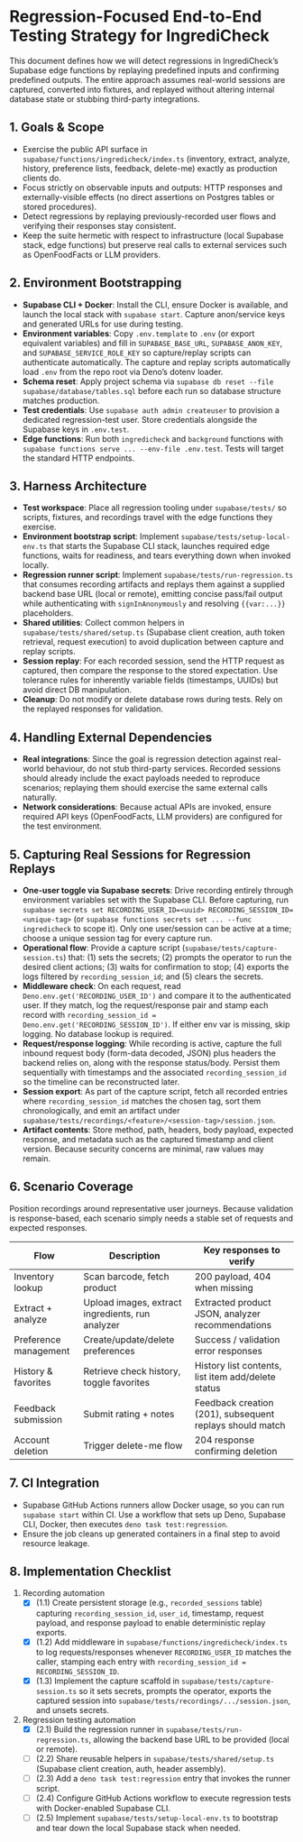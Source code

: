 # Regression-Focused End-to-End Testing Strategy for IngrediCheck

This document defines how we will detect regressions in IngrediCheck’s Supabase edge functions by replaying predefined inputs and confirming predefined outputs. The entire approach assumes real-world sessions are captured, converted into fixtures, and replayed without altering internal database state or stubbing third-party integrations.

## 1. Goals & Scope
- Exercise the public API surface in `supabase/functions/ingredicheck/index.ts` (inventory, extract, analyze, history, preference lists, feedback, delete-me) exactly as production clients do.
- Focus strictly on observable inputs and outputs: HTTP responses and externally-visible effects (no direct assertions on Postgres tables or stored procedures).
- Detect regressions by replaying previously-recorded user flows and verifying their responses stay consistent.
- Keep the suite hermetic with respect to infrastructure (local Supabase stack, edge functions) but preserve real calls to external services such as OpenFoodFacts or LLM providers.

## 2. Environment Bootstrapping
- **Supabase CLI + Docker**: Install the CLI, ensure Docker is available, and launch the local stack with `supabase start`. Capture anon/service keys and generated URLs for use during testing.
- **Environment variables**: Copy `.env.template` to `.env` (or export equivalent variables) and fill in `SUPABASE_BASE_URL`, `SUPABASE_ANON_KEY`, and `SUPABASE_SERVICE_ROLE_KEY` so capture/replay scripts can authenticate automatically. The capture and replay scripts automatically load `.env` from the repo root via Deno’s dotenv loader.
- **Schema reset**: Apply project schema via `supabase db reset --file supabase/database/tables.sql` before each run so database structure matches production.
- **Test credentials**: Use `supabase auth admin createuser` to provision a dedicated regression-test user. Store credentials alongside the Supabase keys in `.env.test`.
- **Edge functions**: Run both `ingredicheck` and `background` functions with `supabase functions serve ... --env-file .env.test`. Tests will target the standard HTTP endpoints.

## 3. Harness Architecture
- **Test workspace**: Place all regression tooling under `supabase/tests/` so scripts, fixtures, and recordings travel with the edge functions they exercise.
- **Environment bootstrap script**: Implement `supabase/tests/setup-local-env.ts` that starts the Supabase CLI stack, launches required edge functions, waits for readiness, and tears everything down when invoked locally.
- **Regression runner script**: Implement `supabase/tests/run-regression.ts` that consumes recording artifacts and replays them against a supplied backend base URL (local or remote), emitting concise pass/fail output while authenticating with `signInAnonymously` and resolving `{{var:...}}` placeholders.
- **Shared utilities**: Collect common helpers in `supabase/tests/shared/setup.ts` (Supabase client creation, auth token retrieval, request execution) to avoid duplication between capture and replay scripts.
- **Session replay**: For each recorded session, send the HTTP request as captured, then compare the response to the stored expectation. Use tolerance rules for inherently variable fields (timestamps, UUIDs) but avoid direct DB manipulation.
- **Cleanup**: Do not modify or delete database rows during tests. Rely on the replayed responses for validation.

## 4. Handling External Dependencies
- **Real integrations**: Since the goal is regression detection against real-world behaviour, do not stub third-party services. Recorded sessions should already include the exact payloads needed to reproduce scenarios; replaying them should exercise the same external calls naturally.
- **Network considerations**: Because actual APIs are invoked, ensure required API keys (OpenFoodFacts, LLM providers) are configured for the test environment.

## 5. Capturing Real Sessions for Regression Replays
- **One-user toggle via Supabase secrets**: Drive recording entirely through environment variables set with the Supabase CLI. Before capturing, run `supabase secrets set RECORDING_USER_ID=<uuid> RECORDING_SESSION_ID=<unique-tag>` (or `supabase functions secrets set ... --func ingredicheck` to scope it). Only one user/session can be active at a time; choose a unique session tag for every capture run.
- **Operational flow**: Provide a capture script (`supabase/tests/capture-session.ts`) that: (1) sets the secrets; (2) prompts the operator to run the desired client actions; (3) waits for confirmation to stop; (4) exports the logs filtered by `recording_session_id`; and (5) clears the secrets.
- **Middleware check**: On each request, read `Deno.env.get('RECORDING_USER_ID')` and compare it to the authenticated user. If they match, log the request/response pair and stamp each record with `recording_session_id = Deno.env.get('RECORDING_SESSION_ID')`. If either env var is missing, skip logging. No database lookup is required.
- **Request/response logging**: While recording is active, capture the full inbound request body (form-data decoded, JSON) plus headers the backend relies on, along with the response status/body. Persist them sequentially with timestamps and the associated `recording_session_id` so the timeline can be reconstructed later.
- **Session export**: As part of the capture script, fetch all recorded entries where `recording_session_id` matches the chosen tag, sort them chronologically, and emit an artifact under `supabase/tests/recordings/<feature>/<session-tag>/session.json`.
- **Artifact contents**: Store method, path, headers, body payload, expected response, and metadata such as the captured timestamp and client version. Because security concerns are minimal, raw values may remain.

## 6. Scenario Coverage

Position recordings around representative user journeys. Because validation is response-based, each scenario simply needs a stable set of requests and expected responses.

| Flow | Description | Key responses to verify |
| --- | --- | --- |
| Inventory lookup | Scan barcode, fetch product | 200 payload, 404 when missing |
| Extract + analyze | Upload images, extract ingredients, run analyzer | Extracted product JSON, analyzer recommendations |
| Preference management | Create/update/delete preferences | Success / validation error responses |
| History & favorites | Retrieve check history, toggle favorites | History list contents, list item add/delete status |
| Feedback submission | Submit rating + notes | Feedback creation (201), subsequent replays should match |
| Account deletion | Trigger delete-me flow | 204 response confirming deletion |

## 7. CI Integration
- Supabase GitHub Actions runners allow Docker usage, so you can run `supabase start` within CI. Use a workflow that sets up Deno, Supabase CLI, Docker, then executes `deno task test:regression`.
- Ensure the job cleans up generated containers in a final step to avoid resource leakage.

## 8. Implementation Checklist
1. Recording automation  
   - [x] (1.1) Create persistent storage (e.g., `recorded_sessions` table) capturing `recording_session_id`, `user_id`, timestamp, request payload, and response payload to enable deterministic replay exports.  
   - [x] (1.2) Add middleware in `supabase/functions/ingredicheck/index.ts` to log requests/responses whenever `RECORDING_USER_ID` matches the caller, stamping each entry with `recording_session_id = RECORDING_SESSION_ID`.  
   - [x] (1.3) Implement the capture scaffold in `supabase/tests/capture-session.ts` so it sets secrets, prompts the operator, exports the captured session into `supabase/tests/recordings/.../session.json`, and unsets secrets.  

2. Regression testing automation  
   - [x] (2.1) Build the regression runner in `supabase/tests/run-regression.ts`, allowing the backend base URL to be provided (local or remote).  
   - [ ] (2.2) Share reusable helpers in `supabase/tests/shared/setup.ts` (Supabase client creation, auth, header assembly).  
   - [ ] (2.3) Add a `deno task test:regression` entry that invokes the runner script.  
   - [ ] (2.4) Configure GitHub Actions workflow to execute regression tests with Docker-enabled Supabase CLI.  
   - [ ] (2.5) Implement `supabase/tests/setup-local-env.ts` to bootstrap and tear down the local Supabase stack when needed.  
